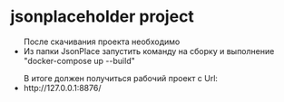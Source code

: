 <h1>jsonplaceholder project</h1>

<ul>После скачивания проекта необходимо
    <li>Из папки JsonPlace запустить команду на сборку и выполнение "docker-compose up --build"</li>
</ul>
<ul>В итоге должен получиться рабочий проект с Url:
    <li>http://127.0.0.1:8876/</li>
</ul>

